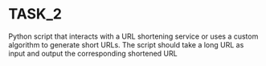 # TASK_2
Python script that interacts with a URL shortening service or uses a custom algorithm to generate short URLs. The script should take a long URL as input and output the corresponding shortened URL
